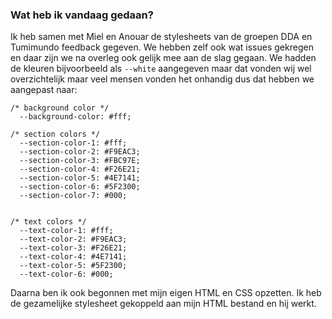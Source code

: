 ### Wat heb ik vandaag gedaan?
Ik heb samen met Miel en Anouar de stylesheets van de groepen DDA en Tumimundo feedback gegeven. We hebben zelf ook wat issues gekregen en daar zijn we na overleg ook gelijk mee aan de slag gegaan. We hadden de kleuren bijvoorbeeld als `--white` aangegeven maar dat vonden wij wel overzichtelijk maar veel mensen vonden het onhandig dus dat hebben we aangepast naar:

    /* background color */
      --background-color: #fff;

    /* section colors */
      --section-color-1: #fff;
      --section-color-2: #F9EAC3;
      --section-color-3: #FBC97E;
      --section-color-4: #F26E21;
      --section-color-5: #4E7141;
      --section-color-6: #5F2300;
      --section-color-7: #000;


    /* text colors */
      --text-color-1: #fff;
      --text-color-2: #F9EAC3;
      --text-color-3: #F26E21;
      --text-color-4: #4E7141;
      --text-color-5: #5F2300;
      --text-color-6: #000;


Daarna ben ik ook begonnen met mijn eigen HTML en CSS opzetten. Ik heb de gezamelijke stylesheet gekoppeld aan mijn HTML bestand en hij werkt.